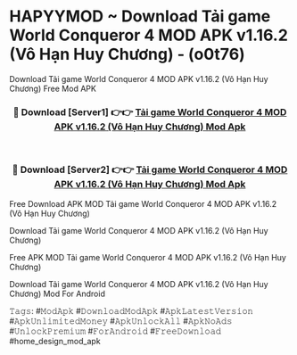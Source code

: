 # HAPYYMOD ~ Download Tải game World Conqueror 4 MOD APK v1.16.2 (Vô Hạn Huy Chương) - (o0t76)
Download Tải game World Conqueror 4 MOD APK v1.16.2 (Vô Hạn Huy Chương) Free Mod APK

<div align="center">
<h3>🔴 Download [Server1] 👉👉 <a href="https://apk-comot.site?title=Tải_game_World_Conqueror_4_MOD_APK_v1.16.2_(Vô_Hạn_Huy_Chương)">Tải game World Conqueror 4 MOD APK v1.16.2 (Vô Hạn Huy Chương) Mod Apk</a></h3><br>

<h3>🔴 Download [Server2] 👉👉 <a href="https://apk-comot.site?title=Tải_game_World_Conqueror_4_MOD_APK_v1.16.2_(Vô_Hạn_Huy_Chương)">Tải game World Conqueror 4 MOD APK v1.16.2 (Vô Hạn Huy Chương) Mod Apk</a></h3>
</div>


Free Download APK MOD Tải game World Conqueror 4 MOD APK v1.16.2 (Vô Hạn Huy Chương)

Download Tải game World Conqueror 4 MOD APK v1.16.2 (Vô Hạn Huy Chương) 

Free APK MOD Tải game World Conqueror 4 MOD APK v1.16.2 (Vô Hạn Huy Chương) 

Download Tải game World Conqueror 4 MOD APK v1.16.2 (Vô Hạn Huy Chương) Mod For Android

𝚃𝚊𝚐𝚜: #𝙼𝚘𝚍𝙰𝚙𝚔 #𝙳𝚘𝚠𝚗𝚕𝚘𝚊𝚍𝙼𝚘𝚍𝙰𝚙𝚔 #𝙰𝚙𝚔𝙻𝚊𝚝𝚎𝚜𝚝𝚅𝚎𝚛𝚜𝚒𝚘𝚗 #𝙰𝚙𝚔𝚄𝚗𝚕𝚒𝚖𝚒𝚝𝚎𝚍𝙼𝚘𝚗𝚎𝚢 #𝙰𝚙𝚔𝚄𝚗𝚕𝚘𝚌𝚔𝙰𝚕𝚕 #𝙰𝚙𝚔𝙽𝚘𝙰𝚍𝚜 #𝚄𝚗𝚕𝚘𝚌𝚔𝙿𝚛𝚎𝚖𝚒𝚞𝚖 #𝙵𝚘𝚛𝙰𝚗𝚍𝚛𝚘𝚒𝚍 #𝙵𝚛𝚎𝚎𝙳𝚘𝚠𝚗𝚕𝚘𝚊𝚍 #home_design_mod_apk